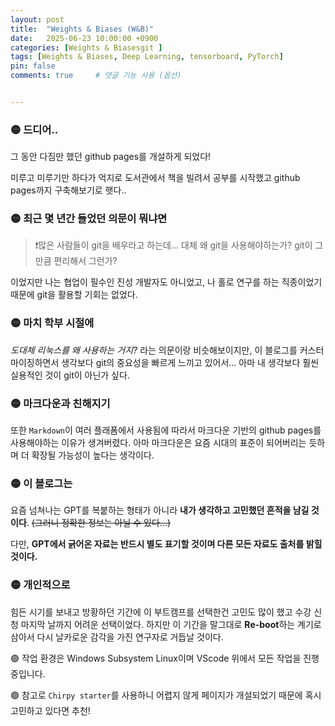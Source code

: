 ```yaml
---
layout: post
title:  "Weights & Biases (W&B)"
date:   2025-06-23 10:00:00 +0900
categories: [Weights & Biasesgit ]
tags: [Weights & Biases, Deep Learning, tensorboard, PyTorch]
pin: false
comments: true     # 댓글 기능 사용 (옵션)


---
```

### 🟡 드디어..
그 동안 다짐만 했던 github pages를 개설하게 되었다! 

미루고 미루기만 하다가 억지로 도서관에서 책을 빌려서 공부를 시작했고 github pages까지 구축해보기로 햇다..

### 🟡 최근 몇 년간 들었던 의문이 뭐냐면
> ❗많은 사람들이 git을 배우라고 하는데... 대체 왜 git을 사용해야하는가? git이 그만큼 편리해서 그런가?  

이었지만 나는 협업이 필수인 진성 개발자도 아니었고, 나 홀로 연구를 하는 직종이었기 때문에 git을 활용할 기회는 없었다. 


### 🟡 마치 학부 시절에
*도대체 리눅스를 왜 사용하는 거지?* 라는 의문이랑 비슷해보이지만, 이 블로그를 커스터마이징하면서 생각보다 git의 중요성을 빠르게 느끼고 있어서... 아마 내 생각보다 훨씬 실용적인 것이 git이 아닌가 싶다.


### 🟡 마크다운과 친해지기
또한 `Markdown`이 여러 플래폼에서 사용됨에 따라서 마크다운 기반의 github pages를 사용해야하는 이유가 생겨버렸다. 아마 마크다운은 요즘 시대의 표준이 되어버리는 듯하며 더 확장될 가능성이 높다는 생각이다.


### 🟡 이 블로그는 
요즘 넘쳐나는 GPT를 복붙하는 형태가 아니라 **내가 생각하고 고민했던 흔적을 남길 것이다**. ~~(그러니 정확한 정보는 아닐 수 있다...)~~

다만, **GPT에서 긁어온 자료는 반드시 별도 표기할 것이며 다른 모든 자료도 출처를 밝힐 것이다.**


### 🟡 개인적으로 
힘든 시기를 보내고 방황하던 기간에 이 부트캠프를 선택한건 고민도 많이 했고 수강 신청 마지막 날까지 어려운 선택이었다. 하지만 이 기간을 말그대로 **Re-boot**하는 계기로 삼아서 다시 날카로운 감각을 가진 연구자로 거듭날 것이다.

 
🟣 작업 환경은 Windows Subsystem Linux이며 VScode 위에서 모든 작업을 진행 중입니다.

🟣 참고로 `Chirpy starter`를 사용하니 어렵지 않게 페이지가 개설되었기 때문에 혹시 고민하고 있다면 추천!